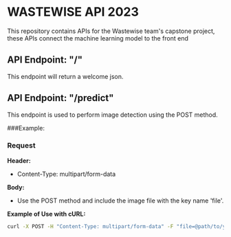 # WASTEWISE API 2023

This repository contains APIs for the Wastewise team's capstone project, these APIs connect the machine learning model to the front end

## API Endpoint: "/"
This endpoint will return a welcome json.

## API Endpoint: "/predict"
This endpoint is used to perform image detection using the POST method.


###Example:
### Request

**Header:**
- Content-Type: multipart/form-data

**Body:**
- Use the POST method and include the image file with the key name 'file'.

**Example of Use with cURL:**
```bash
curl -X POST -H "Content-Type: multipart/form-data" -F "file=@path/to/your/image.jpg" https://api-model-ec5ew3ynzq-em.a.run.app//predict
